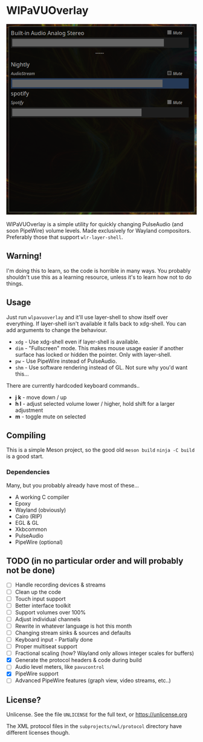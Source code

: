 # WlPaVUOverlay
![](screenshot.png)

WlPaVUOverlay is a simple utility for quickly changing PulseAudio (and soon PipeWire) volume levels.
Made exclusively for Wayland compositors. Preferably those that support `wlr-layer-shell`.
## Warning!
I'm doing this to learn, so the code is horrible in many ways. You probably shouldn't use this as a learning resource, unless it's to learn how not to do things.
## Usage
Just run `wlpavuoverlay` and it'll use layer-shell to show itself over everything. If layer-shell isn't available it falls back to xdg-shell.
You can add arguments to change the behaviour.
* `xdg` - Use xdg-shell even if layer-shell is available.
* `dim` - "Fullscreen" mode. This makes mouse usage easier if another surface has locked or hidden the pointer. Only with layer-shell.
* `pw` - Use PipeWire instead of PulseAudio.
* `shm` - Use software rendering instead of GL. Not sure why you'd want this...

There are currently hardcoded keyboard commands..
* **j k** - move down / up
* **h l** - adjust selected volume lower / higher, hold shift for a larger adjustment
* **m** - toggle mute on selected
## Compiling
This is a simple Meson project, so the good old `meson build` `ninja -C build` is a good start.
### Dependencies
Many, but you probably already have most of these...
* A working C compiler
* Epoxy
* Wayland (obviously)
* Cairo (RIP)
* EGL & GL
* Xkbcommon
* PulseAudio
* PipeWire (optional)
## TODO (in no particular order and will probably not be done)
- [ ] Handle recording devices & streams
- [ ] Clean up the code
- [ ] Touch input support
- [ ] Better interface toolkit
- [ ] Support volumes over 100%
- [ ] Adjust individual channels
- [ ] Rewrite in whatever language is hot this month
- [ ] Changing stream sinks & sources and defaults
- [ ] Keyboard input - Partially done
- [ ] Proper multiseat support
- [ ] Fractional scaling (how? Wayland only allows integer scales for buffers)
- [x] Generate the protocol headers & code during build
- [ ] Audio level meters, like `pavucontrol`
- [x] PipeWire support
- [ ] Advanced PipeWire features (graph view, video streams, etc..)
## License?
Unlicense. See the file `UNLICENSE` for the full text, or https://unlicense.org

The XML protocol files in the `subprojects/nwl/protocol` directory have different licenses though.
